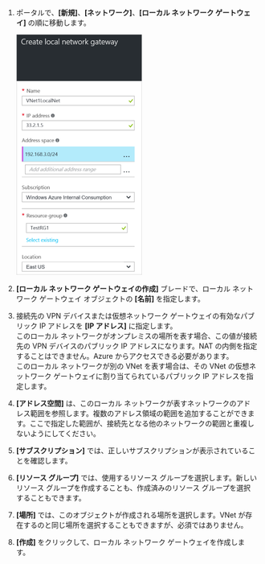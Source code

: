 1. ポータルで、**[新規]**、**[ネットワーク]**、**[ローカル ネットワーク ゲートウェイ]** の順に移動します。

	![create local network gateway](./media/vpn-gateway-add-lng-rm-portal-include/addlng250.png)

2. **[ローカル ネットワーク ゲートウェイの作成]** ブレードで、ローカル ネットワーク ゲートウェイ オブジェクトの **[名前]** を指定します。
 
3. 接続先の VPN デバイスまたは仮想ネットワーク ゲートウェイの有効なパブリック IP アドレスを **[IP アドレス]** に指定します。<br>このローカル ネットワークがオンプレミスの場所を表す場合、この値が接続先の VPN デバイスのパブリック IP アドレスになります。NAT の内側を指定することはできません。Azure からアクセスできる必要があります。<br>このローカル ネットワークが別の VNet を表す場合は、その VNet の仮想ネットワーク ゲートウェイに割り当てられているパブリック IP アドレスを指定します。<br>

4. **[アドレス空間]** は、このローカル ネットワークが表すネットワークのアドレス範囲を参照します。複数のアドレス領域の範囲を追加することができます。ここで指定した範囲が、接続先となる他のネットワークの範囲と重複しないようにしてください。
 
5. **[サブスクリプション]** では、正しいサブスクリプションが表示されていることを確認します。

6. **[リソース グループ]** では、使用するリソース グループを選択します。新しいリソース グループを作成することも、作成済みのリソース グループを選択することもできます。

7. **[場所]** では、このオブジェクトが作成される場所を選択します。VNet が存在するのと同じ場所を選択することもできますが、必須ではありません。

8. **[作成]** をクリックして、ローカル ネットワーク ゲートウェイを作成します。

<!---HONumber=AcomDC_0810_2016-->
